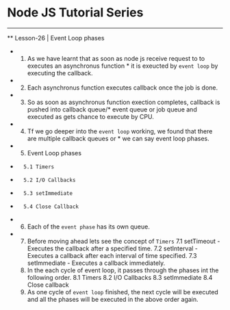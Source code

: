 
# Node JS Tutorial Series

***
**  Lesson-26 | Event Loop phases
 
*  1. As we have learnt that as soon as node js receive request to to executes an asynchronus function *     it is exeucted by `event loop` by executing the callback.
*  2. Each asynchronus function executes callback once the job is done.
*  3. So as soon as asynchronus function exection completes, callback is pushed into callback queue/*     event queue or job queue and executed as gets chance to execute by CPU.
*  4. Tf we go deeper into the `event loop` working, we found that there are multiple callback queues or *     we can say event loop phases.
*  5. Event Loop phases
*       5.1 Timers
*       5.2 I/O Callbacks
*       5.3 setImmediate
*       5.4 Close Callback
*  6. Each of the `event phase` has its own queue.
*  7. Before moving ahead lets see the concept of `Timers` 
        7.1 setTimeout - Executes the callback after a specified time.
        7.2 setInterval - Executes a callback after each interval of time specified.
        7.3 setImmediate - Executes a callback immediately.
    8. In the each cycle of event loop, it passes through the phases int the following order.
        8.1 Timers
        8.2 I/O Callbacks
        8.3 setImmediate
        8.4 Close callback
    9. As one cycle of `event loop` finished, the next cycle will be executed and all the phases will 
       be executed in the above order again.
